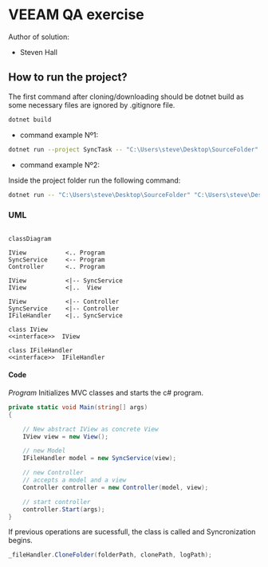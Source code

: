 # VEEAM QA exercise

Author of solution:

- Steven Hall

## How to run the project?

The first command after cloning/downloading should be dotnet build as some necessary files are ignored by .gitignore file.

```sh
dotnet build
```

- command example Nº1:

```sh
dotnet run --project SyncTask -- "C:\Users\steve\Desktop\SourceFolder" "C:\Users\steve\Desktop\CloneFolder" 3 "C:\Users\steve\Desktop\LogOutput\log.txt"
```

- command example Nº2:

Inside the project folder run the following command:

```sh
dotnet run -- "C:\Users\steve\Desktop\SourceFolder" "C:\Users\steve\Desktop\CloneFolder" 3 "C:\Users\steve\Desktop\LogOutput\log.txt"
```

### UML

```mermaid

classDiagram

IView           <.. Program
SyncService     <-- Program
Controller      <.. Program

IView           <|-- SyncService
IView           <|..  View

IView           <|-- Controller
SyncService     <|-- Controller
IFileHandler    <|.. SyncService

class IView
<<interface>>  IView

class IFileHandler
<<interface>>  IFileHandler

```

#### Code

_Program_ Initializes MVC classes and starts the c# program.

```csharp
private static void Main(string[] args)
{

    // New abstract IView as concrete View
    IView view = new View();

    // new Model
    IFileHandler model = new SyncService(view);

    // new Controller
    // accepts a model and a view
    Controller controller = new Controller(model, view);

    // start controller
    controller.Start(args);
}


```

If previous operations are sucessfull, the class is called and Syncronization begins.

```csharp
_fileHandler.CloneFolder(folderPath, clonePath, logPath);

```
